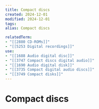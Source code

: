 ```yaml
---
title: Compact discs
created: 2024-12-01
modified: 2024-12-01
tags: 
alias: Compact discs

relatedTerm:
- "[[2880 CD-ROMs]]"
- "[[5253 Digital recordings]]"
use:
- "[[1688 Audio digital disc]]"
- "[[3747 Compact discs digital audio]]"
- "[[1690 Audio digital disk]]"
- "[[3735 Compact digital audio discs]]"
- "[[3749 Compact disks]]"
---
```

# Compact discs
